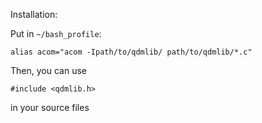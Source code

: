Installation: 

Put in `~/bash_profile`:

    alias acom="acom -Ipath/to/qdmlib/ path/to/qdmlib/*.c"

Then, you can use

    #include <qdmlib.h>

in your source files